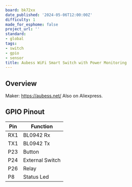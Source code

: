 ```yaml
---
board: bk72xx
date_published: '2024-05-06T12:00:00Z'
difficulty: 1
made_for_esphome: false
project_url: ''
standard:
- global
tags:
- switch
- gpio
- sensor
title: Aubess WiFi Smart Switch with Power Monitoring
---
```


## Overview

Maker: <https://aubess.net/>
Also on Aliexpress.

## GPIO Pinout

| Pin    | Function            |
| ------ | ------------------- |
| RX1    | BL0942 Rx           |
| TX1    | BL0942 Tx           |
| P23    | Button              |
| P24    | External Switch     |
| P26    | Relay               |
| P8     | Status Led          |